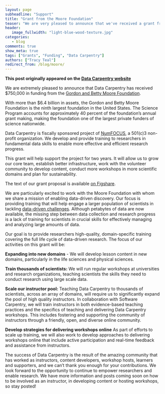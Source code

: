 ```yaml
---
layout: page
subheadline: "Support"
title: "Grant from the Moore Foundation"
teaser: "We are very pleased to announce that we've received a grant from the Gordon and Betty Moore Foundation."
header:
   image_fullwidth: "light-blue-wood-texture.jpg"
categories:
   - blog
comments: true
show_meta: true
tags: ["Grants", "Funding", "Data Carpentry"]
authors: ["Tracy Teal"]
redirect_from: /blog/moore/
--- 
```


**This post originally appeared on the [Data Carpentry website](https://datacarpentry.org)**

We are extremely pleased to announce that Data Carpentry has received $750,000 in funding from the [Gordon and Betty Moore Foundation](http://moore.org).

With more than $6.4 billion in assets, the Gordon and Betty Moore Foundation is the ninth largest foundation in the United States. The Science Program accounts for approximately 40 percent of the foundation’s annual grant making, making the foundation one of the largest private funders of science nationwide.

Data Carpentry is fiscally sponsored project of [NumFOCUS](http://numfocus.org),
a 501(c)3 non-profit organization.
We develop and provide training to researchers in fundamental data skills to enable more effective and efficient research progress.

This grant will help support the project for two years. It will allow us to grow our core team, establish better infrastructure, work with the volunteer community to develop content, conduct more workshops in more scientific domains and plan for sustainability.

The text of our grant proposal is available [on Figshare](https://doi.org/10.6084/m9.figshare.1507552).

We are particularly excited to work with the Moore Foundation with whom we share a mission of enabling data-driven discovery. Our focus is providing training that will help engage a larger population of scientists in tackling [data-driven
challenges](https://www.moore.org/programs/science/data-driven-discovery/ddd-practices). Although petabytes of data are now available, the missing step between data collection and research progress is a lack of training for scientists in crucial skills for effectively managing and analyzing large amounts of data.

Our goal is to provide researchers high-quality, domain-specific training covering the full life cycle of data-driven research. The focus of our activities on this grant will be:

**Expanding into new domains** - We will develop lesson content in new domains, particularly in the life sciences and physical sciences.

**Train thousands of scientists:**  We will run regular workshops at universities and research organizations, teaching scientists the skills they need to conduct research using large scale data.

**Scale our instructor pool:** Teaching Data Carpentry to thousands of scientists, across an array of domains, will require us to significantly expand the pool of high quality instructors. In collaboration with Software Carpentry, we will train instructors in both evidence-based teaching practices and the specifics of teaching and delivering Data Carpentry workshops. This includes fostering and supporting the community of instructors through a friendly, open, and diverse online community.

**Develop strategies for delivering workshops online** As part of efforts to scale up training, we will also work to develop approaches to delivering workshops online that include active participation and real-time feedback and assistance from instructors.


The success of Data Carpentry is the result of the amazing community that has worked as instructors, content developers, workshop hosts, learners and supporters, and we can’t thank you enough for your contributions. We look forward to the opportunity to continue to empower researchers and enable research. We have more information and posts coming soon
on how to be involved as an instructor, in developing content or hosting workshops, so
stay posted!
